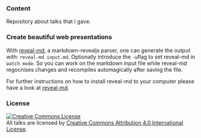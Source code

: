 ### Content
Repository about talks that I gave.

### Create beautiful web presentations

With [reveal-md](https://github.com/webpro/reveal-md), a markdown-revealjs parser, one can generate the output with:
`reveal-md input.md`. Optionally introduce the `-w`flag to set reveal-md in `ẁatch mode`. So you can work on the markdown input file while reveal-md regocnises changes and recompiles automagically after saving the file.

For further instructions on how to install reveal-md to your computer please have a look at [reveal-md](https://github.com/webpro/reveal-md).

### License
<a rel="license" href="http://creativecommons.org/licenses/by/4.0/"><img alt="Creative Commons License" style="border-width:0" src="https://i.creativecommons.org/l/by/4.0/88x31.png" /></a><br />All talks are licensed by <a rel="license" href="http://creativecommons.org/licenses/by/4.0/">Creative Commons Attribution 4.0 International License</a>.
